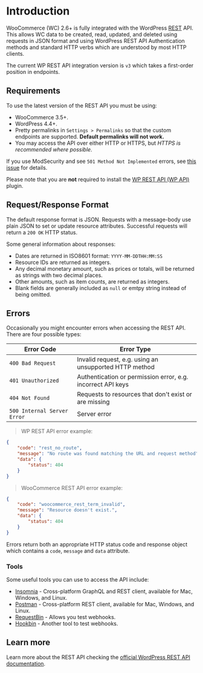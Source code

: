 # Introduction

WooCommerce (WC) 2.6+ is fully integrated with the WordPress [REST](http://en.wikipedia.org/wiki/Representational_State_Transfer) API. This allows WC data to be created, read, updated, and deleted using requests in JSON format and using WordPress REST API Authentication methods and standard HTTP verbs which are understood by most HTTP clients.

The current WP REST API integration version is `v3` which takes a first-order position in endpoints.

## Requirements

To use the latest version of the REST API you must be using:

-   WooCommerce 3.5+.
-   WordPress 4.4+.
-   Pretty permalinks in `Settings > Permalinks` so that the custom endpoints are supported. **Default permalinks will not work.**
-   You may access the API over either HTTP or HTTPS, but _HTTPS is recommended where possible_.

If you use ModSecurity and see `501 Method Not Implemented` errors, see [this issue](https://github.com/woocommerce/woocommerce/issues/9838) for details.

<aside class="notice">
	Please note that you are <strong>not</strong> required to install the <a href="https://wordpress.org/plugins/rest-api/" target="_blank">WP REST API (WP API)</a> plugin.
</aside>

## Request/Response Format

The default response format is JSON. Requests with a message-body use plain JSON to set or update resource attributes. Successful requests will return a `200 OK` HTTP status.

Some general information about responses:

-   Dates are returned in ISO8601 format: `YYYY-MM-DDTHH:MM:SS`
-   Resource IDs are returned as integers.
-   Any decimal monetary amount, such as prices or totals, will be returned as strings with two decimal places.
-   Other amounts, such as item counts, are returned as integers.
-   Blank fields are generally included as `null` or emtpy string instead of being omitted.

## Errors

Occasionally you might encounter errors when accessing the REST API. There are four possible types:

| Error Code                  | Error Type                                                  |
| --------------------------- | ----------------------------------------------------------- |
| `400 Bad Request`           | Invalid request, e.g. using an unsupported HTTP method      |
| `401 Unauthorized`          | Authentication or permission error, e.g. incorrect API keys |
| `404 Not Found`             | Requests to resources that don't exist or are missing       |
| `500 Internal Server Error` | Server error                                                |

> WP REST API error example:

```json
{
	"code": "rest_no_route",
	"message": "No route was found matching the URL and request method",
	"data": {
		"status": 404
	}
}
```

> WooCommerce REST API error example:

```json
{
	"code": "woocommerce_rest_term_invalid",
	"message": "Resource doesn't exist.",
	"data": {
		"status": 404
	}
}
```

Errors return both an appropriate HTTP status code and response object which contains a `code`, `message` and `data` attribute.

### Tools

Some useful tools you can use to access the API include:

-   [Insomnia](https://insomnia.rest) - Cross-platform GraphQL and REST client, available for Mac, Windows, and Linux.
-   [Postman](https://www.getpostman.com/) - Cross-platform REST client, available for Mac, Windows, and Linux.
-   [RequestBin](https://requestbin.com) - Allows you test webhooks.
-   [Hookbin](https://hookbin.com/) - Another tool to test webhooks.

## Learn more

Learn more about the REST API checking the <a href="https://developer.wordpress.org/rest-api/">official WordPress REST API documentation</a>.
